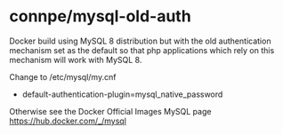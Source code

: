 # connpe/mysql-old-auth

Docker build using MySQL 8 distribution but with the old authentication mechanism set as the default so that php applications
which rely on this mechanism will work with MySQL 8.

Change to /etc/mysql/my.cnf
- default-authentication-plugin=mysql_native_password
 
Otherwise see the Docker Official Images MySQL page https://hub.docker.com/_/mysql

